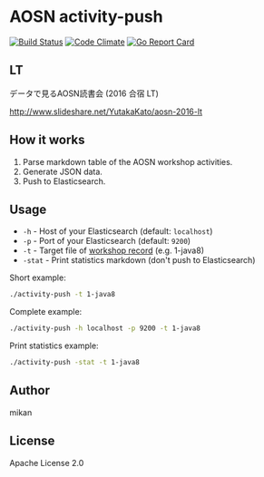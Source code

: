 AOSN activity-push
==================

[![Build Status](http://jenkins.tasktoys.com/buildStatus/icon?job=aosn/activity-push/master)](http://jenkins.tasktoys.com/job/aosn/job/activity-push/job/master/)
[![Code Climate](https://codeclimate.com/github/aosn/activity-push/badges/gpa.svg)](https://codeclimate.com/github/aosn/activity-push)
[![Go Report Card](https://goreportcard.com/badge/github.com/aosn/activity-push)](https://goreportcard.com/report/github.com/aosn/activity-push)

## LT

データで見るAOSN読書会 (2016 合宿 LT)

http://www.slideshare.net/YutakaKato/aosn-2016-lt

## How it works

1. Parse markdown table of the AOSN workshop activities.
2. Generate JSON data.
3. Push to Elasticsearch.

## Usage

* `-h` - Host of your Elasticsearch (default: `localhost`)
* `-p` - Port of your Elasticsearch (default: `9200`)
* `-t` - Target file of [workshop record](https://github.com/aosn/aosn.github.io/tree/master/workshop) (e.g. 1-java8)
* `-stat` - Print statistics markdown (don't push to Elasticsearch)

Short example:

```bash
./activity-push -t 1-java8 
```
Complete example:

```bash
./activity-push -h localhost -p 9200 -t 1-java8 
```

Print statistics example:

```bash
./activity-push -stat -t 1-java8
```


## Author

mikan

## License

Apache License 2.0
